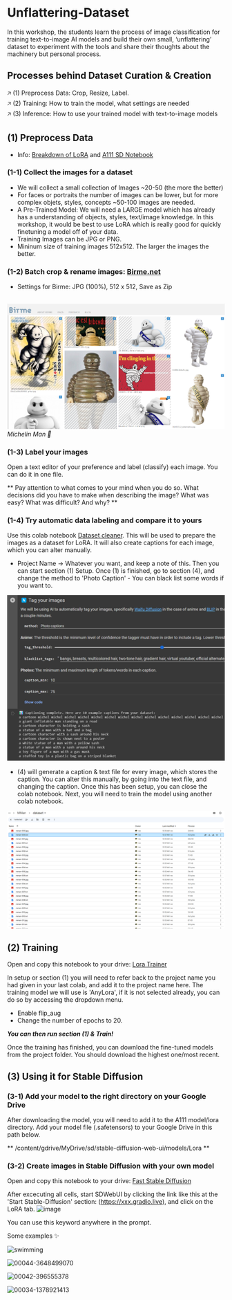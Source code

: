 # Unflattering-Dataset
In this workshop, the students learn the process of image classification for training text-to-image AI models and build their own small, ‘unflattering’ dataset to experiment with the tools and share their thoughts about the machinery but personal process.

## Processes behind Dataset Curation & Creation

🡥 (1) Preprocess Data: Crop, Resize, Label. <br/>
🡥 (2) Training: How to train the model, what settings are needed <br/>
🡥 (3) Inference: How to use your trained model with text-to-image models <br/>

## (1) Preprocess Data


* Info: [Breakdown of LoRA](https://softwarekeep.com/help-center/how-to-use-stable-diffusion-lora-models) and [A111 SD Notebook](https://github.com/AUTOMATIC1111/stable-diffusion-webui)

### (1-1) Collect the images for a dataset
* We will collect a small collection of Images ~20-50 (the more the better)
* For faces or portraits the number of images can be lower, but for more complex objets, styles, concepts ~50-100 images are needed.
* A Pre-Trained Model: We will need a LARGE model which has already has a understanding of objects, styles, text/image knowledge. In this workshop, it would be best to use LoRA which is really good for quickly finetuning a model off of your data.
* Training Images can be JPG or PNG.
* Mininum size of training images 512x512. The larger the images the better.
  

### (1-2) Batch crop & rename images: [Birme.net](https://www.birme.net/?image_format=jpeg&quality_jpeg=100&rename=EnterNameHere-XXX)

* Settings for Birme: JPG (100%), 512 x 512, Save as Zip

<br/>![Brime Cropping](https://github.com/soyunparrrk/Unflattering-Dataset/blob/c1f991bc5ec2e9b149a15d4edbf2cbe7addc20c0/media/Brime%20Cropping.png)
_Michelin Man 🛞_

### (1-3) Label your images
Open a text editor of your preference and label (classify) each image. You can do it in one file.

** Pay attention to what comes to your mind when you do so. What decisions did you have to make when describing the image? What was easy? What was difficult? And why? **

### (1-4) Try automatic data labeling and compare it to yours

Use this colab notebook [Dataset cleaner](https://colab.research.google.com/drive/1pxk4SovIhZl4HaLmBJo50ZjCKOuofMwb#scrollTo=WBFik7accyDz). This will be used to prepare the images as a dataset for LoRA. It will also create captions for each image, which you can alter manually.

* Project Name -> Whatever you want, and keep a note of this.
Then you can start section (1) Setup. Once (1) is finished, go to section (4), and change the method to 'Photo Caption' - You can black list some words if you want to.

![Initial Captioning](https://github.com/soyunparrrk/Unflattering-Dataset/blob/69a351375a049c8436da981b51ade9a54429ce34/media/Initial%20Captionin.png)

* (4) will generate a caption & text file for every image, which stores the caption. You can alter this manually, by going into the text file, and changing the caption. Once this has been setup, you can close the colab notebook. Next, you will need to train the model using another colab notebook.

![File Structure for Images   Captions](https://github.com/soyunparrrk/Unflattering-Dataset/blob/69a351375a049c8436da981b51ade9a54429ce34/media/File%20Structure%20for%20Images%20%26%20Captions.png)

## (2) Training

Open and copy this notebook to your drive: [Lora Trainer](https://colab.research.google.com/drive/1-D0l9UdkmUx25EonusH0ZGtzqqPWgo_c#scrollTo=OglZzI_ujZq-)
  
In setup or section (1) you will need to refer back to the project name you had given in your last colab, and add it to the project name here. The training model we will use is 'AnyLora', if it is not selected already, you can do so by accessing the dropdown menu.

* Enable flip_aug
* Change the number of epochs to 20.
  
**_You can then run section (1) & Train!_**

Once the training has finished, you can download the fine-tuned models from the project folder. You should download the highest one/most recent.

## (3) Using it for Stable Diffusion

### (3-1) Add your model to the right directory on your Google Drive
After downloading the model, you will need to add it to the A111 model/lora directory. Add your model file (.safetensors) to your Google Drive in this path below.

** /content/gdrive/MyDrive/sd/stable-diffusion-web-ui/models/Lora **

### (3-2) Create images in Stable Diffusion with your own model

Open and copy this notebook to your drive: [Fast Stable Diffusion](https://colab.research.google.com/github/TheLastBen/fast-stable-diffusion/blob/main/fast_stable_diffusion_AUTOMATIC1111.ipynb#scrollTo=PjzwxTkPSPHf)

After excecuting all cells, start SDWebUI by clicking the link like this at the 'Start Stable-Diffusion' section: (https://xxx.gradio.live), and click on the LoRA tab.
![image](https://github.com/Caileannn/Unflattering-Dataset/assets/25906839/667b45ed-7bfd-447e-b814-8068ddff8ec5)

You can use this keyword anywhere in the prompt.

Some examples ✨

![swimming](https://github.com/Caileannn/Unflattering-Dataset/assets/25906839/2f28b8a3-b327-4c65-9ca8-5c9255de0dae)

![00044-3648499070](https://github.com/Caileannn/Unflattering-Dataset/assets/25906839/7e37faac-4d6a-4e18-bfd9-b74f077c4eda)

![00042-396555378](https://github.com/Caileannn/Unflattering-Dataset/assets/25906839/6dbdf04b-6360-4224-8331-680c0a6b658b)

![00034-1378921413](https://github.com/Caileannn/Unflattering-Dataset/assets/25906839/210e7b44-af93-44d7-bc0c-72528282bb50)





